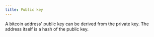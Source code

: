 ```yaml
---
title: Public key
---
```


A bitcoin address' public key can be derived from the private key. The address itself is a hash of the public key.

